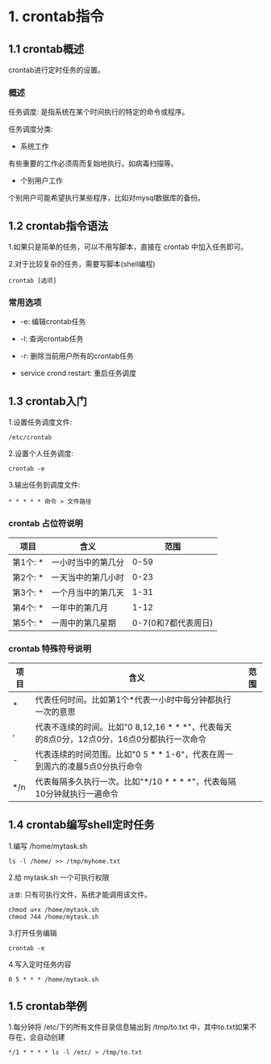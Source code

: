 # 1. crontab指令

## 1.1 crontab概述

crontab进行定时任务的设置。

### 概述
任务调度: 是指系统在某个时间执行的特定的命令或程序。

任务调度分类:
* 系统工作

有些重要的工作必须周而复始地执行。如病毒扫描等。

* 个别用户工作

个别用户可能希望执行某些程序，比如对mysql数据库的备份。


## 1.2 crontab指令语法
1.如果只是简单的任务，可以不用写脚本，直接在 crontab 中加入任务即可。

2.对于比较复杂的任务，需要写脚本(shell编程)


```
crontab [选项]
```

### 常用选项
* -e: 编辑crontab任务

* -l: 查询crontab任务

* -r: 删除当前用户所有的crontab任务

* service crond restart: 重启任务调度


## 1.3 crontab入门
1.设置任务调度文件: 

```
/etc/crontab
```

2.设置个人任务调度: 

```
crontab -e
```

3.输出任务到调度文件:

```
* * * * * 命令 > 文件路径
```


### crontab 占位符说明

| 项目 | 含义 | 范围 |
|----|----|----|
| 第1个: * | 一小时当中的第几分 | 0-59 |
| 第2个: * | 一天当中的第几小时 | 0-23 |
| 第3个: * | 一个月当中的第几天 | 1-31 |
| 第4个: * | 一年中的第几月 | 1-12 |
| 第5个: * | 一周中的第几星期 | 0-7(0和7都代表周日) |


### crontab 特殊符号说明
| 项目 | 含义 | 范围 |
|----|----|----|
| * | 代表任何时间。比如第1个*代表一小时中每分钟都执行一次的意思 |
| , | 代表不连续的时间。比如"0 8,12,16 * * *"，代表每天的8点0分，12点0分，16点0分都执行一次命令 |
| - | 代表连续的时间范围。比如"0 5 * * 1-6"，代表在周一到周六的凌晨5点0分执行命令 |
| */n | 代表每隔多久执行一次。比如"*/10 * * * *"，代表每隔10分钟就执行一遍命令 |


## 1.4 crontab编写shell定时任务
1.编写 /home/mytask.sh

```shell
ls -l /home/ >> /tmp/myhome.txt
```

2.给 mytask.sh 一个可执行权限

`注意`: 只有可执行文件，系统才能调用该文件。

```
chmod u+x /home/mytask.sh
chmod 744 /home/mytask.sh
```

3.打开任务编辑
```
crontab -e
```

4.写入定时任务内容
```
0 5 * * * /home/mytask.sh
```



## 1.5 crontab举例

1.每分钟将 /etc/下的所有文件目录信息输出到 /tmp/to.txt 中，其中to.txt如果不存在，会自动创建
```
*/1 * * * * ls -l /etc/ > /tmp/to.txt
```


